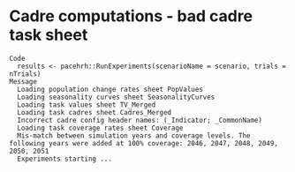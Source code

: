 # Cadre computations - bad cadre task sheet

    Code
      results <- pacehrh::RunExperiments(scenarioName = scenario, trials = nTrials)
    Message
      Loading population change rates sheet PopValues
      Loading seasonality curves sheet SeasonalityCurves
      Loading task values sheet TV_Merged
      Loading task cadres sheet Cadres_Merged
      Incorrect cadre config header names: (_Indicator; _CommonName)
      Loading task coverage rates sheet Coverage
      Mis-match between simulation years and coverage levels. The following years were added at 100% coverage: 2046, 2047, 2048, 2049, 2050, 2051
      Experiments starting ...

